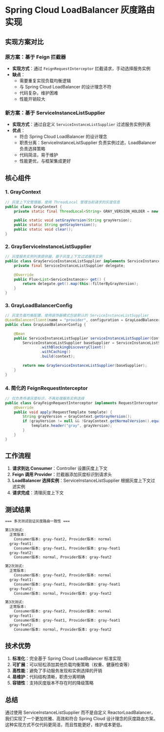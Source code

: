 # Spring Cloud LoadBalancer 灰度路由实现

## 实现方案对比

### 原方案：基于 Feign 拦截器
- **实现方式**：通过 `FeignRequestInterceptor` 拦截请求，手动选择服务实例
- **缺点**：
  - 需要重复实现负载均衡逻辑
  - 与 Spring Cloud LoadBalancer 的设计理念不符
  - 代码复杂，维护困难
  - 性能开销较大

### 新方案：基于 ServiceInstanceListSupplier
- **实现方式**：通过自定义 `ServiceInstanceListSupplier` 过滤服务实例列表
- **优点**：
  - 符合 Spring Cloud LoadBalancer 的设计理念
  - 职责分离：ServiceInstanceListSupplier 负责实例过滤，LoadBalancer 负责选择策略
  - 代码简洁，易于维护
  - 性能更优，与框架集成更好

## 核心组件

### 1. GrayContext
```java
// 灰度上下文管理器，使用 ThreadLocal 管理当前请求的灰度信息
public class GrayContext {
    private static final ThreadLocal<String> GRAY_VERSION_HOLDER = new ThreadLocal<>();
    
    public static void setGrayVersion(String grayVersion);
    public static String getGrayVersion();
    public static void clear();
}
```

### 2. GrayServiceInstanceListSupplier
```java
// 灰度服务实例列表提供器，基于灰度上下文过滤服务实例
public class GrayServiceInstanceListSupplier implements ServiceInstanceListSupplier {
    private final ServiceInstanceListSupplier delegate;
    
    @Override
    public Flux<List<ServiceInstance>> get() {
        return delegate.get().map(this::filterByGrayVersion);
    }
}
```

### 3. GrayLoadBalancerConfig
```java
// 灰度负载均衡配置，使用装饰器模式包装默认的 ServiceInstanceListSupplier
@LoadBalancerClient(name = "provider", configuration = GrayLoadBalancerConfig.class)
public class GrayLoadBalancerConfig {
    
    @Bean
    public ServiceInstanceListSupplier serviceInstanceListSupplier(ConfigurableApplicationContext context) {
        ServiceInstanceListSupplier baseSupplier = ServiceInstanceListSupplier.builder()
                .withBlockingDiscoveryClient()
                .withCaching()
                .build(context);
        
        return new GrayServiceInstanceListSupplier(baseSupplier);
    }
}
```

### 4. 简化的 FeignRequestInterceptor
```java
// 仅负责传递灰度标识，不再处理服务实例选择
public class GrayFeignRequestInterceptor implements RequestInterceptor {
    @Override
    public void apply(RequestTemplate template) {
        String grayVersion = GrayContext.getGrayVersion();
        if (grayVersion != null && !GrayContext.getNormalVersion().equals(grayVersion)) {
            template.header("gray", grayVersion);
        }
    }
}
```

## 工作流程

1. **请求到达 Consumer**：Controller 设置灰度上下文
2. **Feign 调用 Provider**：拦截器添加灰度标识到请求头
3. **LoadBalancer 选择实例**：ServiceInstanceListSupplier 根据灰度上下文过滤实例
4. **请求完成**：清理灰度上下文

## 测试结果

```bash
=== 多次测试验证灰度路由一致性 ===

第1次测试:
  正常版本:
    Consumer版本: gray-feat2, Provider版本: normal
  gray-feat1:
    Consumer版本: gray-feat1, Provider版本: gray-feat1
  gray-feat2:
    Consumer版本: normal, Provider版本: gray-feat2

第2次测试:
  正常版本:
    Consumer版本: gray-feat2, Provider版本: normal
  gray-feat1:
    Consumer版本: gray-feat1, Provider版本: gray-feat1
  gray-feat2:
    Consumer版本: normal, Provider版本: gray-feat2

第3次测试:
  正常版本:
    Consumer版本: gray-feat2, Provider版本: normal
  gray-feat1:
    Consumer版本: gray-feat1, Provider版本: gray-feat1
  gray-feat2:
    Consumer版本: normal, Provider版本: gray-feat2
```

## 技术优势

1. **标准化**：完全基于 Spring Cloud LoadBalancer 标准实现
2. **可扩展**：可以轻松添加其他负载均衡策略（权重、健康检查等）
3. **高性能**：避免了手动服务发现和实例选择的开销
4. **易维护**：代码结构清晰，职责分离明确
5. **容错性**：支持灰度版本不存在时的降级策略

## 总结

通过使用 ServiceInstanceListSupplier 而不是自定义 ReactorLoadBalancer，我们实现了一个更加优雅、高效和符合 Spring Cloud 设计理念的灰度路由方案。这种实现方式不仅代码更简洁，而且性能更好，维护成本更低。
